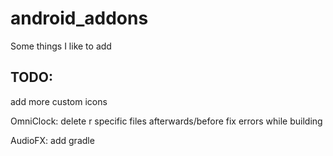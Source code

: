 # android_addons
Some things I like to add

TODO:
--------

add more custom icons

OmniClock:
delete r specific files afterwards/before
fix errors while building

AudioFX:
add gradle
